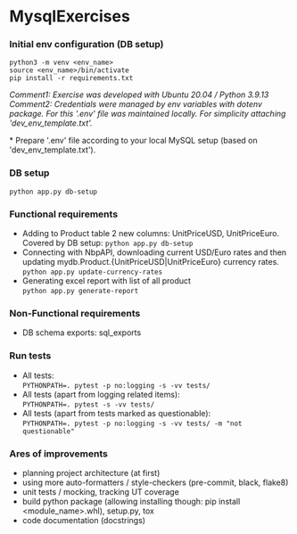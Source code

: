 # MysqlExercises
### Initial env configuration (DB setup)
`python3 -m venv <env_name>`<br>
`source <env_name>/bin/activate`<br>
`pip install -r requirements.txt`<br>
<p><em>Comment1: Exercise was developed with Ubuntu 20.04 / Python 3.9.13 <br>
Comment2: Credentials were managed by env variables with dotenv package. For this '.env' file was maintained locally. For simplicity attaching 'dev_env_template.txt'.</em></p>
* Prepare '.env' file according to your local MySQL setup (based on 'dev_env_template.txt').

### DB setup
`python app.py db-setup`
### Functional requirements
* Adding to Product table 2 new columns: UnitPriceUSD, UnitPriceEuro.<br>Covered by DB setup: `python app.py db-setup`
* Connecting with NbpAPI, downloading current USD/Euro rates and then updating mydb.Product.{UnitPriceUSD|UnitPriceEuro} currency rates.
<br>`python app.py update-currency-rates`
* Generating excel report with list of all product
<br>`python app.py generate-report`

### Non-Functional requirements
* DB schema exports: sql_exports


### Run tests
* All tests:<br>
`PYTHONPATH=. pytest -p no:logging -s -vv tests/ `<br>
* All tests (apart from logging related items):<br>
`PYTHONPATH=. pytest -s -vv tests/`<br>
* All tests (apart from tests marked as questionable):<br>
`PYTHONPATH=. pytest -p no:logging -s -vv tests/ -m "not questionable"`


### Ares of improvements
* planning project architecture (at first)
* using more auto-formatters / style-checkers (pre-commit, black, flake8)
* unit tests / mocking, tracking UT coverage
* build python package (allowing installing though: pip install <module_name>.whl), setup.py, tox
* code documentation (docstrings)
